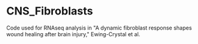 # CNS_Fibroblasts
Code used for RNAseq analysis in "A dynamic fibroblast response shapes wound healing after brain injury," Ewing-Crystal et al.
